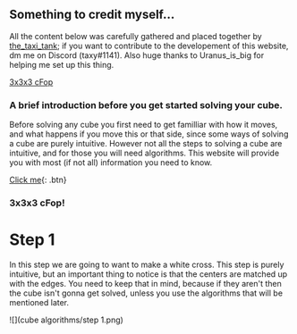 ## Something to credit myself...

All the content below was carefully gathered and placed together by [the_taxi_tank](https://www.youtube.com/channel/UCOmONVM615wqzeHQvvNNc7w?view_as=subscriber); if you want to contribute to the developement of this website, dm me on Discord (taxy#1141). Also huge thanks to Uranus_is_big for helping me set up this thing.

[3x3x3 cFop](#cube-solving-method-3x3-cfop)

### A brief introduction before you get started solving your cube.

Before solving any cube you first need to get familliar with how it moves, and what happens if you move this or that side, since some ways of solving a cube are purely intuitive. However not all the steps to solving a cube are intuitive, and for those you will need algorithms. This website will provide you with most (if not all) information you need to know.

[Click me](http://www.google.com){: .btn}


### <a name="cube-solving-method-3x3-cfop"></a>3x3x3 cFop!
# Step 1

In this step we are going to want to make a white cross. This step is purely intuitive, but an important thing to notice is that the centers are matched up with the edges. You need to keep that in mind, because if they aren't then the cube isn't gonna get solved, unless you use the algorithms that will be mentioned later.

![](cube algorithms/step 1.png)

